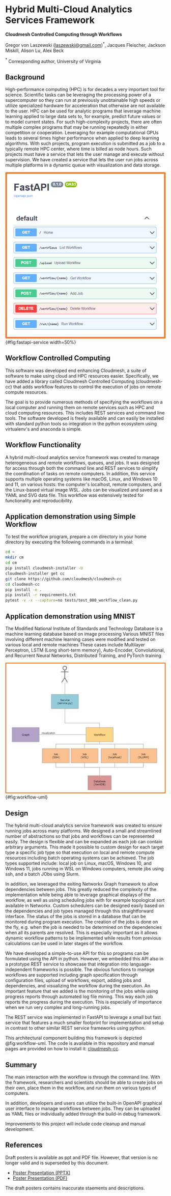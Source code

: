 # Hybrid Multi-Cloud Analytics Services Framework

**Cloudmesh Controlled Computing through Workflows**

Gregor von Laszewski (laszewski@gmail.com)$^*$,
Jacques Fleischer,
Jackson Miskill,
Alison Lu,
Alex Beck

$^*$ Corresponding author, University of Virginia

## Background

High-performance computing (HPC) is for decades a very important
tool for science. Scientific tasks can be leveraging the processing power of a supercomputer so they can 
run at previously unobtainable high speeds or utilize specialized hardware for acceleration that otherwise are not available to the user. HPC can be used for
analytic programs that leverage machine learning applied to large data sets to,
for example, predict future values or to model current states. For such
high-complexity projects, there are often multiple complex programs
that may be running repeatedly in either competition or cooperation. Leveraging for example computational GPUs
leads to several times higher performance when applied to deep
learning algorithms. With such projects, program execution is
submitted as a job to a typically remote HPC center, where time is billed as node hours. Such projects must have a service that lets the user
manage and execute without supervision. We have created a service that
lets the user run jobs across multiple platforms in a dynamic queue
with visualization and data storage.

![OpenAPI Description of the REST Interface to the Workflow](images/fastapi-service.png){#fig:fastapi-service width=50%}


## Workflow Controlled Computing

This software was developed end enhancing Cloudmesh, a suite of software to make using cloud and HPC resources easier. Specifically, we have added 
a library called Cloudmesh Controlled Computing (cloudmesh-cc) that adds workflow features to control the execution of jobs on remote compute resources.

The goal is to provide numerous methods of specifying the workflows on a local computer and running them on remote services such as HPC and cloud computing resources. This includes REST services and command line tools. The software developed is freely available and can easily be installed with standard python tools so integration in the python ecosystem using virtualenv's and anaconda is simple.


## Workflow Functionality

A hybrid multi-cloud analytics service framework was created to manage
heterogeneous and remote workflows, queues, and jobs. It was designed
for access through both the command line and REST services
to simplify the coordination of tasks on remote computers. In
addition, this service supports multiple operating systems like macOS,
Linux, and Windows 10 and 11, on various hosts: the computer's
localhost, remote computers, and the Linux-based virtual image WSL.
Jobs can be visualized and saved as a YAML and SVG data file. This
workflow was extensively tested for functionality and reproducibility.

## Application demonstration using Simple Workflow

To test the workflow program, prepare a cm directory in your home
directory by executing the following commands in a terminal:

```bash
cd ~
mkdir cm
cd cm
pip install cloudmesh-installer -U
cloudmesh-installer get cc
git clone https://github.com/cloudmesh/cloudmesh-cc
cd cloudmesh-cc
pip install -e .
pip install -r requirements.txt
pytest -v -x --capture=no tests/test_080_workflow_clean.py
```

## Application demonstration using MNIST

The Modified National Institute of Standards and Technology Database
is a machine learning database based on image processing Various MNIST
files involving different machine learning cases were modified and
tested on various local and remote machines These cases include
Multilayer Perceptron, LSTM (Long short-term
memory), Auto-Encoder, Convolutional, and Recurrent Neural
Networks, Distributed Training, and PyTorch training

![Design for the workflow.](images/workflow-uml.png){#fig:workflow-uml}

## Design

The hybrid multi-cloud analytics service framework was
created to ensure running jobs across
many platforms. We designed a small and streamlined number of abstractions so that jobs and workflows can be represented easily. The design is flexible and can be expanded as each job can contain arbitrary arguments. This made it possible to custom design for each target type a specific job type so that execution on local and remote compute resources including batch operating systems can be achieved. The job types supported include:
local job on Linux, macOS, Windows 10, and Windows 11, jobs running in WSL on Windows computers, remote jibs using ssh, and a batch JObs using Slurm.



In addition, we leveraged the exiting Networkx Graph framework to allow dependencies between jobs. This greatly reduced the complexity of the implementation while being able to leverage graphical displays of the workflow, as well as using scheduling jobs with for example topological sort available in Networkx. Custom schedulers can be designed easily based on the dependencies and job types managed through this straightforward interface. The status of the jobs is stored in a database that can be monitored during program execution. The creation of the jobs is done on the fly, e.g. when the job is needed to be determined on the dependencies when all its parents are resolved. This is especially important as it allows dynamic workflow patterns to be implemented while results from previous calculations can be used in later stages of the workflow. 

We have developed a simple-to-use API for this so programs can be formulated using the API in python. However, we embedded this API also in a prototype REST service to showcase that integration into language-independent frameworks is possible. The obvious functions to manage workflows are supported including graph specification through configuration files, upload of workflows, export, adding jobs and dependencies, and visualizing the workflow during the execution. An important feature that we added is the monitoring of the jobs while using progress reports through automated log file mining. This way each job reports the progress during the execution. This is especially of importance when we run very complex and long-running jobs.


The REST service was implemented in FastAPI to leverage a small but fast service that features a much smaller footprint for implementation and setup in contrast to other similar REST service frameworks using python.

This architectural component building this framework is depicted  @fig:workflow-uml.
The code is available in this repository and manual pages are provided on how to install it:
[cloudmesh-cc](https://github.com/cloudmesh/cloudmesh-cc).

## Summary

The main interaction with the workflow is through the command line.
With the framework, researchers and scientists should be able to
create jobs on their own, place them in the workflow, and run them on
various types of computers.

In addition, developers and users can utilize the built-in OpenAPI 
graphical user interface to manage
workflows between jobs. They can be uploaded as YAML files or individually 
added through the build-in debug framework.

Improvements to this project will include code cleanup and manual development.

## References

Draft posters is available as ppt and PDF file. However, that version is no longer valid and is superseded by this document. 

* [Poster Presentation (PPTX)](https://github.com/cloudmesh/cloudmesh-cc/raw/main/documents/analytics-service.pptx)
* [Poster Presentation (PDF)](https://github.com/cloudmesh/cloudmesh-cc/raw/main/documents/analytics-service.pdf)

The draft posters contains inaccurate staements and descriptions.



